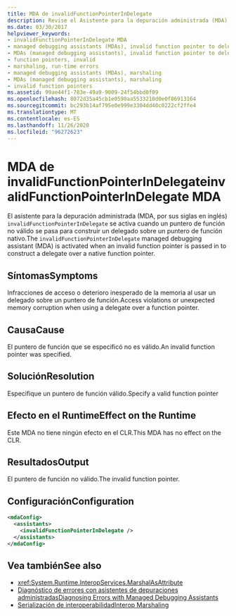 ```yaml
---
title: MDA de invalidFunctionPointerInDelegate
description: Revise el Asistente para la depuración administrada (MDA) de invalidFunctionPointerInDelegate, que se invoca si se pasa un puntero de función no válido para crear un delegado.
ms.date: 03/30/2017
helpviewer_keywords:
- invalidFunctionPointerInDelegate MDA
- managed debugging assistants (MDAs), invalid function pointer to delegates
- MDAs (managed debugging assistants), invalid function pointer to delegates
- function pointers, invalid
- marshaling, run-time errors
- managed debugging assistants (MDAs), marshaling
- MDAs (managed debugging assistants), marshaling
- invalid function pointers
ms.assetid: 99ae44f1-783e-49a9-9009-24f54bbd0f09
ms.openlocfilehash: 8072d35a45cb1e0590aa5533210d0e0f86913164
ms.sourcegitcommit: bc293b14af795e0e999e3304dd40c0222cf2ffe4
ms.translationtype: MT
ms.contentlocale: es-ES
ms.lasthandoff: 11/26/2020
ms.locfileid: "96272623"
---
```

# <a name="invalidfunctionpointerindelegate-mda"></a><span data-ttu-id="80b5e-103">MDA de invalidFunctionPointerInDelegate</span><span class="sxs-lookup"><span data-stu-id="80b5e-103">invalidFunctionPointerInDelegate MDA</span></span>

<span data-ttu-id="80b5e-104">El asistente para la depuración administrada (MDA, por sus siglas en inglés) `invalidFunctionPointerInDelegate` se activa cuando un puntero de función no válido se pasa para construir un delegado sobre un puntero de función nativo.</span><span class="sxs-lookup"><span data-stu-id="80b5e-104">The `invalidFunctionPointerInDelegate` managed debugging assistant (MDA) is activated when an invalid function pointer is passed in to construct a delegate over a native function pointer.</span></span>  
  
## <a name="symptoms"></a><span data-ttu-id="80b5e-105">Síntomas</span><span class="sxs-lookup"><span data-stu-id="80b5e-105">Symptoms</span></span>  

 <span data-ttu-id="80b5e-106">Infracciones de acceso o deterioro inesperado de la memoria al usar un delegado sobre un puntero de función.</span><span class="sxs-lookup"><span data-stu-id="80b5e-106">Access violations or unexpected memory corruption when using a delegate over a function pointer.</span></span>  
  
## <a name="cause"></a><span data-ttu-id="80b5e-107">Causa</span><span class="sxs-lookup"><span data-stu-id="80b5e-107">Cause</span></span>  

 <span data-ttu-id="80b5e-108">El puntero de función que se especificó no es válido.</span><span class="sxs-lookup"><span data-stu-id="80b5e-108">An invalid function pointer was specified.</span></span>  
  
## <a name="resolution"></a><span data-ttu-id="80b5e-109">Solución</span><span class="sxs-lookup"><span data-stu-id="80b5e-109">Resolution</span></span>  

 <span data-ttu-id="80b5e-110">Especifique un puntero de función válido.</span><span class="sxs-lookup"><span data-stu-id="80b5e-110">Specify a valid function pointer</span></span>  
  
## <a name="effect-on-the-runtime"></a><span data-ttu-id="80b5e-111">Efecto en el Runtime</span><span class="sxs-lookup"><span data-stu-id="80b5e-111">Effect on the Runtime</span></span>  

 <span data-ttu-id="80b5e-112">Este MDA no tiene ningún efecto en el CLR.</span><span class="sxs-lookup"><span data-stu-id="80b5e-112">This MDA has no effect on the CLR.</span></span>  
  
## <a name="output"></a><span data-ttu-id="80b5e-113">Resultados</span><span class="sxs-lookup"><span data-stu-id="80b5e-113">Output</span></span>  

 <span data-ttu-id="80b5e-114">El puntero de función no válido.</span><span class="sxs-lookup"><span data-stu-id="80b5e-114">The invalid function pointer.</span></span>  
  
## <a name="configuration"></a><span data-ttu-id="80b5e-115">Configuración</span><span class="sxs-lookup"><span data-stu-id="80b5e-115">Configuration</span></span>  
  
```xml  
<mdaConfig>  
  <assistants>  
    <invalidFunctionPointerInDelegate />  
  </assistants>  
</mdaConfig>  
```  
  
## <a name="see-also"></a><span data-ttu-id="80b5e-116">Vea también</span><span class="sxs-lookup"><span data-stu-id="80b5e-116">See also</span></span>

- <xref:System.Runtime.InteropServices.MarshalAsAttribute>
- [<span data-ttu-id="80b5e-117">Diagnóstico de errores con asistentes de depuraciones administradas</span><span class="sxs-lookup"><span data-stu-id="80b5e-117">Diagnosing Errors with Managed Debugging Assistants</span></span>](diagnosing-errors-with-managed-debugging-assistants.md)
- [<span data-ttu-id="80b5e-118">Serialización de interoperabilidad</span><span class="sxs-lookup"><span data-stu-id="80b5e-118">Interop Marshaling</span></span>](../interop/interop-marshaling.md)
